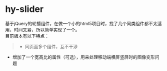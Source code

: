 # hy-slider
基于jQuery的轮播组件，在做一个小的html5项目时，找了几个同类组件都不太适用，时间又紧，所以简单实现了一个。  
目前版本有以下特点：  
> - 同页面多个组件，互不干涉
  - 增加了一个宽高比的属性（可选），用来处理移动端横屏竖屏时的图像变形问题
  
  
  
